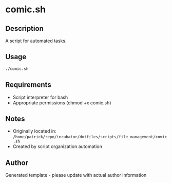 # comic.sh

## Description
A script for automated tasks.

## Usage
```bash
./comic.sh
```

## Requirements
- Script interpreter for bash
- Appropriate permissions (chmod +x comic.sh)

## Notes
- Originally located in: `/home/patrick/repo/incubator/dotfiles/scripts/file_management/comic.sh`
- Created by script organization automation

## Author
Generated template - please update with actual author information
